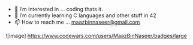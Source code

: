 <!---
MaazBinNaseer/MaazBinNaseer is a ✨ special ✨ repository because its `README.md` (this file) appears on your GitHub profile.
You can click the Preview link to take a look at your changes.
--->
- 👀 I’m interested in ... coding thats it. 
- 🌱 I’m currently learning C languages and other stuff in 42 
- 📫 How to reach me ... maazbinnaseer@gmail.com



![image] https://www.codewars.com/users/MaazBinNaseer/badges/large
